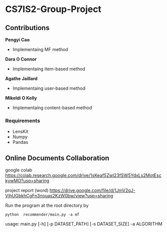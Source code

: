 # CS7IS2-Group-Project

## Contributions

**Pengyi Cao**

* Implementaing MF method

**Dara O Connor**

* Implementaing item-based method

**Agathe Jaillard**

* Implementaing user-based method

**Mikeldi O Kelly**

* Implementaing content-based method


### Requirements
    
* LensKit
* Numpy
* Pandas


## Online Documents Collaboration 

google colab
https://colab.research.google.com/drive/1sKeaf5Zwl23fSW5YdxLs2MotEsckywMO?usp=sharing

project report (word)
https://drive.google.com/file/d/1JmV2qJ-VjhUGbkhCgFn3nouas2KzW0bw/view?usp=sharing





Run the program at the root directory by

`python  recommender/main.py -a mf`

usage: main.py [-h] [-p DATASET_PATH] [-s DATASET_SIZE] -a ALGORITHM
